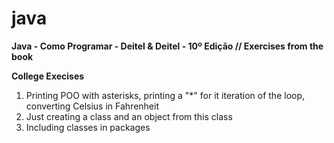 # java

**Java - Como Programar - Deitel & Deitel - 10º Edição // Exercises from the book**

**College Execises**

1. Printing POO with asterisks, printing a "\*" for it iteration of the loop, converting Celsius in Fahrenheit
2. Just creating a class and an object from this class
3. Including classes in packages
